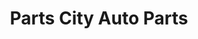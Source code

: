 ---
title: "Parts City Auto Parts"
url: /white-sulphur-springs/parts-city-auto-parts/
shop: Autoteile
---